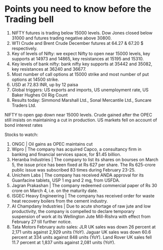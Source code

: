 # Points you need to know before the Trading bell
1. NIFTY futures is trading below 15000 levels. Dow Jones closed below 31000 and futures trading negative above 30800.
2. WTI Crude and Brent Crude December futures at 64.27 & 67.20 $ respectively. 
3. Key of levels of Nifty: we expect Nifty to open near 15000 levels, key supports at 14973 and 14865, key resistances at 15195 and 15310.
4. Key levels of bank nifty: bank nifty key supports at 35442 and 35082, key resistances at 36240 and 36677.
5. Most number of call options at 15000 strike and most number of put options at 14500 strike.
6. USD at 72.83 INR, up by 12 paisa
7. Global triggers: US exports and imports, US unemployment rate, US Baker Hughes Oil Rig Count 
8. Results today: Simmond Marshall Ltd., Sonal Mercantile Ltd., Suncare Traders Ltd.

NIFTY to open gap down near 15000 levels. Crude gained after the OPEC still insists on maintaining a cut in production. US markets fell on account of bond interest rates

Stocks to watch:
1. ONGC | Oil gains as OPEC maintains cut
2. Wipro | The company has acquired Capco, a consultancy firm in banking and financial services space, for $1.45 billion.
3. Heranba Industries | The company to list its shares on bourses on March 5, the issue price has been fixed at Rs 627 per share. The Rs 625-crore public issue was subscribed 83 times during February 23-25.
4. Unichem Labs | The company has received ANDA approval for its Guanfacine tablets, USP 1 mg and 2 mg, from USFDA.
5. Jagran Prakashan | The company redeemed commercial paper of Rs 30 crore on March 4, i.e. on the maturity date.
6. ISGEC Heavy Engineering | The company has received order for waste heat recovery boilers from the cement industry.
7. AI Champdany Industries | Due to acute shortage of raw jute and low productivity, the company is compelled to declare temporary suspension of work at its Wellington Jute Mill-Rishra with effect from February 27 till further notice.
8. Tata Motors February auto sales: JLR UK sales was down 26 percent at 2,171 units against 2,929 units (YoY). Jaguar UK sales was down 60.6 percent at 334 units against 848 units (YoY). Land Rover UK sales fell 11.7 percent at 1,837 units against 2,081 units (YoY).
